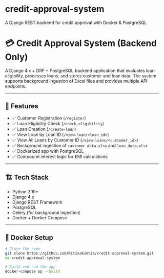 # credit-approval-system
A Django REST backend for credit approval with Docker &amp; PostgreSQL
# 💳 Credit Approval System (Backend Only)

A Django 4.x + DRF + PostgreSQL backend application that evaluates loan eligibility, processes loans, and stores customer and loan data. The system supports background ingestion of Excel files and provides multiple API endpoints.

---

## 🚀 Features

- ✅ Customer Registration (`/register`)
- ✅ Loan Eligibility Check (`/check-eligibility`)
- ✅ Loan Creation (`/create-loan`)
- ✅ View Loan by Loan ID (`/view-loan/<loan_id>`)
- ✅ View All Loans by Customer ID (`/view-loans/<customer_id>`)
- ✅ Background ingestion of `customer_data.xlsx` and `loan_data.xlsx`
- ✅ Dockerized app with PostgreSQL
- ✅ Compound interest logic for EMI calculations

---

## 🏗️ Tech Stack

- Python 3.10+
- Django 4.x
- Django REST Framework
- PostgreSQL
- Celery (for background ingestion)
- Docker + Docker Compose

---

## 🐳 Docker Setup

```bash
# Clone the repo
git clone https://github.com/Ritikakumtia/credit-approval-system.git
cd credit-approval-system

# Build and run the app
docker-compose up --build
